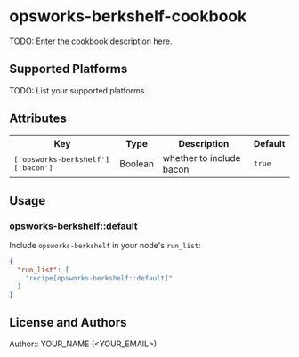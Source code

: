 # opsworks-berkshelf-cookbook

TODO: Enter the cookbook description here.

## Supported Platforms

TODO: List your supported platforms.

## Attributes

<table>
  <tr>
    <th>Key</th>
    <th>Type</th>
    <th>Description</th>
    <th>Default</th>
  </tr>
  <tr>
    <td><tt>['opsworks-berkshelf']['bacon']</tt></td>
    <td>Boolean</td>
    <td>whether to include bacon</td>
    <td><tt>true</tt></td>
  </tr>
</table>

## Usage

### opsworks-berkshelf::default

Include `opsworks-berkshelf` in your node's `run_list`:

```json
{
  "run_list": [
    "recipe[opsworks-berkshelf::default]"
  ]
}
```

## License and Authors

Author:: YOUR_NAME (<YOUR_EMAIL>)
